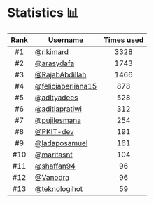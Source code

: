 # Statistics 📊

|Rank|Username|Times used|
:--------:|--------|:--------:|
|#1|[@rikimard](https://github.com/rikimard)|3328|
|#2|[@arasydafa](https://github.com/arasydafa)|1743|
|#3|[@RajabAbdillah](https://github.com/RajabAbdillah)|1466|
|#4|[@feliciaberliana15](https://github.com/feliciaberliana15)|878|
|#5|[@adityadees](https://github.com/adityadees)|528|
|#6|[@aditiapratiwi](https://github.com/aditiapratiwi)|312|
|#7|[@pujilesmana](https://github.com/pujilesmana)|254|
|#8|[@PKIT-dev](https://github.com/PKIT-dev)|191|
|#9|[@ladaposamuel](https://github.com/ladaposamuel)|161|
|#10|[@maritasnt](https://github.com/maritasnt)|104|
|#11|[@shaffan94](https://github.com/shaffan94)|96|
|#12|[@Vanodra](https://github.com/Vanodra)|96|
|#13|[@teknologihot](https://github.com/teknologihot)|59|
